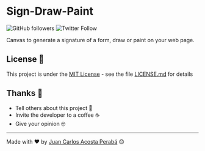 # Sign-Draw-Paint

![GitHub followers](https://img.shields.io/github/followers/JuanCarlosAcostaPeraba?style=social)
![Twitter Follow](https://img.shields.io/twitter/follow/JC_AcostaPeraba?label=Follow&style=social)

Canvas to generate a signature of a form, draw or paint on your web page.

## License 📄

This project is under the [MIT License](https://opensource.org/licenses/MIT) - see the file [LICENSE.md](LICENSE.md) for details

## Thanks 🎁

- Tell others about this project 📢
- Invite the developer to a coffee ☕
- Give your opinion 🤓

---

Made with ❤️ by [Juan Carlos Acosta Perabá](https://github.com/JuanCarlosAcostaPeraba) 😊
